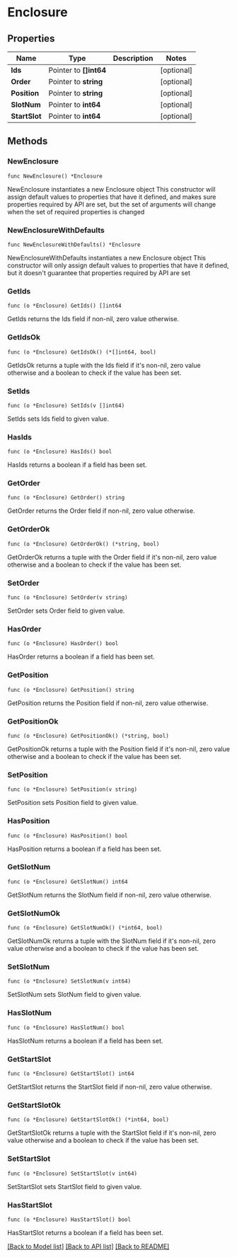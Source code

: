 # Enclosure

## Properties

Name | Type | Description | Notes
------------ | ------------- | ------------- | -------------
**Ids** | Pointer to **[]int64** |  | [optional] 
**Order** | Pointer to **string** |  | [optional] 
**Position** | Pointer to **string** |  | [optional] 
**SlotNum** | Pointer to **int64** |  | [optional] 
**StartSlot** | Pointer to **int64** |  | [optional] 

## Methods

### NewEnclosure

`func NewEnclosure() *Enclosure`

NewEnclosure instantiates a new Enclosure object
This constructor will assign default values to properties that have it defined,
and makes sure properties required by API are set, but the set of arguments
will change when the set of required properties is changed

### NewEnclosureWithDefaults

`func NewEnclosureWithDefaults() *Enclosure`

NewEnclosureWithDefaults instantiates a new Enclosure object
This constructor will only assign default values to properties that have it defined,
but it doesn't guarantee that properties required by API are set

### GetIds

`func (o *Enclosure) GetIds() []int64`

GetIds returns the Ids field if non-nil, zero value otherwise.

### GetIdsOk

`func (o *Enclosure) GetIdsOk() (*[]int64, bool)`

GetIdsOk returns a tuple with the Ids field if it's non-nil, zero value otherwise
and a boolean to check if the value has been set.

### SetIds

`func (o *Enclosure) SetIds(v []int64)`

SetIds sets Ids field to given value.

### HasIds

`func (o *Enclosure) HasIds() bool`

HasIds returns a boolean if a field has been set.

### GetOrder

`func (o *Enclosure) GetOrder() string`

GetOrder returns the Order field if non-nil, zero value otherwise.

### GetOrderOk

`func (o *Enclosure) GetOrderOk() (*string, bool)`

GetOrderOk returns a tuple with the Order field if it's non-nil, zero value otherwise
and a boolean to check if the value has been set.

### SetOrder

`func (o *Enclosure) SetOrder(v string)`

SetOrder sets Order field to given value.

### HasOrder

`func (o *Enclosure) HasOrder() bool`

HasOrder returns a boolean if a field has been set.

### GetPosition

`func (o *Enclosure) GetPosition() string`

GetPosition returns the Position field if non-nil, zero value otherwise.

### GetPositionOk

`func (o *Enclosure) GetPositionOk() (*string, bool)`

GetPositionOk returns a tuple with the Position field if it's non-nil, zero value otherwise
and a boolean to check if the value has been set.

### SetPosition

`func (o *Enclosure) SetPosition(v string)`

SetPosition sets Position field to given value.

### HasPosition

`func (o *Enclosure) HasPosition() bool`

HasPosition returns a boolean if a field has been set.

### GetSlotNum

`func (o *Enclosure) GetSlotNum() int64`

GetSlotNum returns the SlotNum field if non-nil, zero value otherwise.

### GetSlotNumOk

`func (o *Enclosure) GetSlotNumOk() (*int64, bool)`

GetSlotNumOk returns a tuple with the SlotNum field if it's non-nil, zero value otherwise
and a boolean to check if the value has been set.

### SetSlotNum

`func (o *Enclosure) SetSlotNum(v int64)`

SetSlotNum sets SlotNum field to given value.

### HasSlotNum

`func (o *Enclosure) HasSlotNum() bool`

HasSlotNum returns a boolean if a field has been set.

### GetStartSlot

`func (o *Enclosure) GetStartSlot() int64`

GetStartSlot returns the StartSlot field if non-nil, zero value otherwise.

### GetStartSlotOk

`func (o *Enclosure) GetStartSlotOk() (*int64, bool)`

GetStartSlotOk returns a tuple with the StartSlot field if it's non-nil, zero value otherwise
and a boolean to check if the value has been set.

### SetStartSlot

`func (o *Enclosure) SetStartSlot(v int64)`

SetStartSlot sets StartSlot field to given value.

### HasStartSlot

`func (o *Enclosure) HasStartSlot() bool`

HasStartSlot returns a boolean if a field has been set.


[[Back to Model list]](../README.md#documentation-for-models) [[Back to API list]](../README.md#documentation-for-api-endpoints) [[Back to README]](../README.md)


